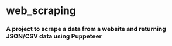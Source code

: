 # web_scraping

### A project to scrape a data from a website and returning JSON/CSV data using Puppeteer
